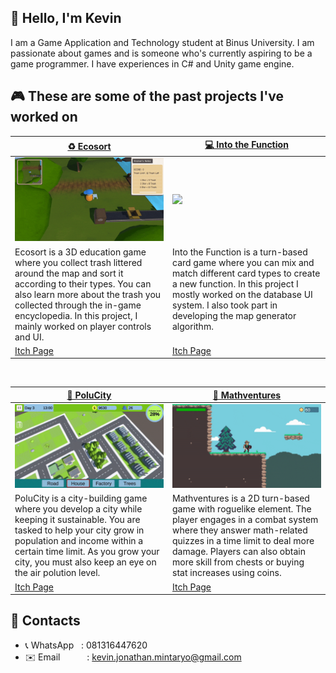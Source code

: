 ## 👋 Hello, I'm Kevin
I am a Game Application and Technology student at Binus University. I am passionate about games and is someone who's currently aspiring to be a game programmer. I have experiences in C# and Unity game engine.


## 🎮 These are some of the past projects I've worked on
<table width="100%">
  <thead>
    <tr>
      <th width="50%"><a href="https://bgdc.itch.io/ecosort">♻️ Ecosort</a></th>
      <th width="50%"><a href="https://bgdc.itch.io/into-the-function">💻 Into the Function</a></th>
    </tr>
  </thead>
  <tbody>
    <tr>
      <td><img src="src\Ecosort_gif.gif"/></td>
      <td><img src="src\IntoTheFunction_gif.gif"/></td>
    </tr>
    <tr>
      <td valign="text-top">Ecosort is a 3D education game where you collect trash littered around the map and sort it according to their types. You can also learn more about the trash you collected through the in-game encyclopedia. In this project, I mainly worked on player controls and UI.</td>
      <td valign="text-top">Into the Function is a turn-based card game where you can mix and match different card types to create a new function. In this project I mostly worked on the database UI system. I also took part in developing the map generator algorithm. <div></div></td>
    </tr>
    <tr>
      <td><a href="https://bgdc.itch.io/ecosort">Itch Page</td>
      <td><a href="https://bgdc.itch.io/into-the-function">Itch Page</td>
    </tr>
  </tbody>
</table>

<br>

<table width="100%">
  <thead>
    <tr>
      <th width="50%"><a href="https://juli93.itch.io/polucity">🏢 PoluCity</a></th>
      <th width="50%"><a href="https://kevinjomin.itch.io/mathventures">🔢 Mathventures</a></th>
    </tr>
  </thead>
  <tbody>
    <tr>
      <td><img src="src\Polucity_gif.gif"/></td>
      <td><img src="src\Mathventures_gif.gif"/></td>
    </tr>
    <tr>
      <td valign="text-top">PoluCity is a city-building game where you develop a city while keeping it sustainable. You are tasked to help your city grow in population and income within a certain time limit. As you grow your city, you must also keep an eye on the air polution level.</td>
      <td valign="text-top">Mathventures is a 2D turn-based game with roguelike element. The player engages in a combat system where they answer math-related quizzes in a time limit to deal more damage. Players can also obtain more skill from chests or buying stat increases using coins. <div></div></td>
    </tr>
    <tr>
      <td><a href="https://juli93.itch.io/polucity">Itch Page</td>
      <td><a href="https://kevinjomin.itch.io/mathventures">Itch Page</td>
    </tr>
  </tbody>
</table>


## 💬 Contacts
- 📞 WhatsApp &nbsp; : 081316447620
- ✉️ Email &emsp;&ensp;&emsp; : kevin.jonathan.mintaryo@gmail.com